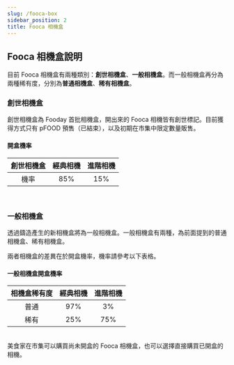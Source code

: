 ```yaml
---
slug: /fooca-box
sidebar_position: 2
title: Fooca 相機盒
---
```


## Fooca 相機盒說明

目前 Fooca 相機盒有兩種類別：**創世相機盒**、**一般相機盒**。而一般相機盒再分為兩種稀有度，分別為**普通相機盒**、**稀有相機盒**。

### 創世相機盒
創世相機盒為 Fooday 首批相機盒，開出來的 Fooca 相機皆有創世標記。目前獲得方式只有 pFOOD 預售（已結束），以及初期在市集中限定數量販售。

#### 開盒機率
| 創世相機盒        | 經典相機          | 進階相機          | 
|:---:        | :---:        |:---:       |
| 機率 | 85% | 15% | 

<br>

### 一般相機盒

透過鑄造產生的新相機盒將為一般相機盒。一般相機盒有兩種，為前面提到的普通相機盒、稀有相機盒。

兩者相機盒的差異在於開盒機率，機率請參考以下表格。

#### 一般相機盒開盒機率
| 相機盒稀有度        | 經典相機          | 進階相機          | 
|:---:        | :---:        |:---:       |
| 普通 | 97% | 3% | 
| 稀有 | 25% | 75% | 


<br>
美食家在市集可以購買尚未開盒的 Fooca 相機盒，也可以選擇直接購買已開盒的相機。

